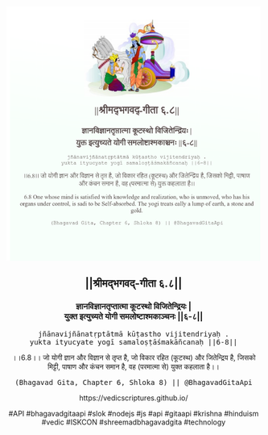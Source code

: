 <img src="../../asset/BG_6_8.png"/>
<center><h2>||श्रीमद्‍भगवद्‍-गीता ६.८||</h2>
<h3>ज्ञानविज्ञानतृप्तात्मा कूटस्थो विजितेन्द्रियः |<br/>युक्त इत्युच्यते योगी समलोष्टाश्मकाञ्चनः ||६-८||</h3>
<pre>jñānavijñānatṛptātmā kūṭastho vijitendriyaḥ .<br/>yukta ityucyate yogī samaloṣṭāśmakāñcanaḥ ||6-8||</pre>
<p>।।6.8।। जो योगी ज्ञान और विज्ञान से तृप्त है, जो विकार रहित (कूटस्थ) और जितेन्द्रिय है, जिसको मिट्टी, पाषाण और कंचन समान है, वह (परमात्मा से) युक्त कहलाता है।।</p>
<pre>(Bhagavad Gita, Chapter 6, Shloka 8) || @BhagavadGitaApi</pre><p>https://vedicscriptures.github.io/</p><p>#API #bhagavadgitaapi #slok #nodejs #js #api #gitaapi #krishna #hinduism #vedic #ISKCON #shreemadbhagavadgita #technology</p></center>
